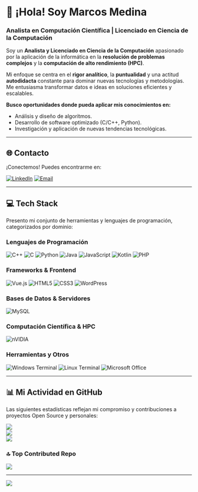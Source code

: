 # 👋 ¡Hola! Soy Marcos Medina

### Analista en Computación Científica | Licenciado en Ciencia de la Computación

Soy un **Analista y Licenciado en Ciencia de la Computación** apasionado por la aplicación de la informática en la **resolución de problemas complejos** y la **computación de alto rendimiento (HPC)**.

Mi enfoque se centra en el **rigor analítico**, la **puntualidad** y una actitud **autodidacta** constante para dominar nuevas tecnologías y metodologías. Me entusiasma transformar datos e ideas en soluciones eficientes y escalables.

**Busco oportunidades donde pueda aplicar mis conocimientos en:**
* Análisis y diseño de algoritmos.
* Desarrollo de software optimizado (C/C++, Python).
* Investigación y aplicación de nuevas tendencias tecnológicas.

---

## 🌐 Contacto

¡Conectemos! Puedes encontrarme en:

[![LinkedIn](https://img.shields.io/badge/LinkedIn-%230077B5.svg?logo=linkedin&logoColor=white)](https://www.linkedin.com/in/marcos-m-p) 
[![Email](https://img.shields.io/badge/Email-D14836?logo=gmail&logoColor=white)](mailto:marcosmanuelm9@gmail.com)

---

## 💻 Tech Stack

Presento mi conjunto de herramientas y lenguajes de programación, categorizados por dominio:

### Lenguajes de Programación
![C++](https://img.shields.io/badge/c++-%2300599C.svg?style=for-the-badge&logo=c%2B%2B&logoColor=white) 
![C](https://img.shields.io/badge/c-%2300599C.svg?style=for-the-badge&logo=c&logoColor=white) 
![Python](https://img.shields.io/badge/python-3670A0?style=for-the-badge&logo=python&logoColor=ffdd54) 
![Java](https://img.shields.io/badge/java-%23ED8B00.svg?style=for-the-badge&logo=openjdk&logoColor=white) 
![JavaScript](https://img.shields.io/badge/javascript-%23323330.svg?style=for-the-badge&logo=javascript&logoColor=%23F7DF1E) 
![Kotlin](https://img.shields.io/badge/kotlin-%237F52FF.svg?style=for-the-badge&logo=kotlin&logoColor=white) 
![PHP](https://img.shields.io/badge/php-%23777BB4.svg?style=for-the-badge&logo=php&logoColor=white)

### Frameworks & Frontend
![Vue.js](https://img.shields.io/badge/vue.js-%2335495e.svg?style=for-the-badge&logo=vuedotjs&logoColor=%234FC08D) 
![HTML5](https://img.shields.io/badge/html5-%23E34F26.svg?style=for-the-badge&logo=html5&logoColor=white) 
![CSS3](https://img.shields.io/badge/css3-%231572B6.svg?style=for-the-badge&logo=css3&logoColor=white) 
![WordPress](https://img.shields.io/badge/WordPress-%23117AC9.svg?style=for-the-badge&logo=WordPress&logoColor=white)

### Bases de Datos & Servidores
![MySQL](https://img.shields.io/badge/mysql-4479A1.svg?style=for-the-badge&logo=mysql&logoColor=white) 

### Computación Científica & HPC
![nVIDIA](https://img.shields.io/badge/cuda-000000.svg?style=for-the-badge&logo=nVIDIA&logoColor=green)

### Herramientas y Otros
![Windows Terminal](https://img.shields.io/badge/Windows%20Terminal-%234D4D4D.svg?style=for-the-badge&logo=windows-terminal&logoColor=white)
![Linux Terminal](https://img.shields.io/badge/LinuxWindows%20Terminal-%234D4D4D.svg?style=for-the-badge&logo=windows-terminal&logoColor=white)
![Microsoft Office](https://img.shields.io/badge/Microsoft%20Office-%234D4D4D.svg?style=for-the-badge&logo=windows-terminal&logoColor=white)

---

## 📊 Mi Actividad en GitHub

Las siguientes estadísticas reflejan mi compromiso y contribuciones a proyectos Open Source y personales:

![](https://github-readme-stats.vercel.app/api?username=supernero1&theme=shadow_green&hide_border=false&include_all_commits=true&count_private=false)<br/>
![](https://nirzak-streak-stats.vercel.app/?user=supernero1&theme=shadow_green&hide_border=false)<br/>
![](https://github-readme-stats.vercel.app/api/top-langs/?username=supernero1&theme=shadow_green&hide_border=false&include_all_commits=true&count_private=false&layout=compact)

### 🔝 Top Contributed Repo
![](https://github-contributor-stats.vercel.app/api?username=supernero1&limit=5&theme=dark&combine_all_yearly_contributions=true)

---
[![](https://visitcount.itsvg.in/api?id=supernero1&icon=0&color=3)](https://visitcount.itsvg.in)
